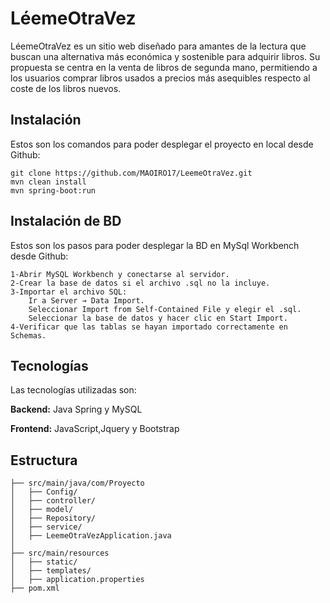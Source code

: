 # LéemeOtraVez

LéemeOtraVez es un sitio web diseñado para amantes de la lectura que buscan una alternativa más económica y sostenible para adquirir libros. Su propuesta se centra en la venta de libros de segunda mano, permitiendo a los usuarios comprar libros usados ​​a precios más asequibles respecto al coste de los libros nuevos.


## Instalación
  Estos son los comandos para poder desplegar el proyecto en local desde Github:

```
git clone https://github.com/MAOIRO17/LeemeOtraVez.git
mvn clean install 
mvn spring-boot:run
```
## Instalación de BD
  Estos son los pasos para poder desplegar la BD en MySql Workbench desde Github:

```
1-Abrir MySQL Workbench y conectarse al servidor.
2-Crear la base de datos si el archivo .sql no la incluye.
3-Importar el archivo SQL:
    Ir a Server → Data Import.
    Seleccionar Import from Self-Contained File y elegir el .sql.
    Seleccionar la base de datos y hacer clic en Start Import.
4-Verificar que las tablas se hayan importado correctamente en Schemas.

```    
## Tecnologías
Las tecnologías utilizadas son:

**Backend:** Java Spring y MySQL

**Frontend:** JavaScript,Jquery y Bootstrap


## Estructura

```
├── src/main/java/com/Proyecto
│   ├── Config/
│   ├── controller/
│   ├── model/
│   ├── Repository/
│   ├── service/
│   ├── LeemeOtraVezApplication.java
│   
├── src/main/resources
│   ├── static/
│   ├── templates/
│   ├── application.properties
├── pom.xml
```
